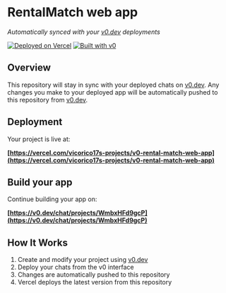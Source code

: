 # RentalMatch web app

*Automatically synced with your [v0.dev](https://v0.dev) deployments*

[![Deployed on Vercel](https://img.shields.io/badge/Deployed%20on-Vercel-black?style=for-the-badge&logo=vercel)](https://vercel.com/vicorico17s-projects/v0-rental-match-web-app)
[![Built with v0](https://img.shields.io/badge/Built%20with-v0.dev-black?style=for-the-badge)](https://v0.dev/chat/projects/WmbxHFd9gcP)

## Overview

This repository will stay in sync with your deployed chats on [v0.dev](https://v0.dev).
Any changes you make to your deployed app will be automatically pushed to this repository from [v0.dev](https://v0.dev).

## Deployment

Your project is live at:

**[https://vercel.com/vicorico17s-projects/v0-rental-match-web-app](https://vercel.com/vicorico17s-projects/v0-rental-match-web-app)**

## Build your app

Continue building your app on:

**[https://v0.dev/chat/projects/WmbxHFd9gcP](https://v0.dev/chat/projects/WmbxHFd9gcP)**

## How It Works

1. Create and modify your project using [v0.dev](https://v0.dev)
2. Deploy your chats from the v0 interface
3. Changes are automatically pushed to this repository
4. Vercel deploys the latest version from this repository